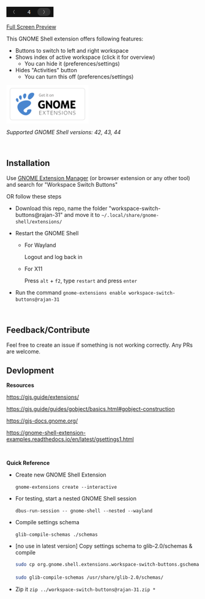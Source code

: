 ![preview](./content/images/preview.png)

[Full Screen Preview](./content/images/full_screen_preview.png)

This GNOME Shell extension offers following features:

- Buttons to switch to left and right workspace
- Shows index of active workspace (click it for overview)
    - You can hide it (preferences/settings)
- Hides "Activities" button
    - You can turn this off (preferences/settings)

[<img src="https://raw.githubusercontent.com/andyholmes/gnome-shell-extensions-badge/master/get-it-on-ego.svg?sanitize=true" alt="Get it on GNOME Extensions" height="100" align="middle">](https://extensions.gnome.org/extension/6562/workspace-switch-buttons/)

_Supported GNOME Shell versions: 42, 43, 44_

<br>

## Installation

Use [GNOME Extension Manager](https://mattjakeman.com/apps/extension-manager) (or browser extension or any other tool) and search for "Workspace Switch Buttons" 

OR follow these steps

- Download this repo, name the folder "workspace-switch-buttons@rajan-31" and move it to `~/.local/share/gnome-shell/extensions/`

- Restart the GNOME Shell

    - For Wayland

        Logout and log back in
    
    - For X11
    
        Press `alt` + `f2`, type `restart` and press `enter`

- Run the command `gnome-extensions enable workspace-switch-buttons@rajan-31`

<br>

## Feedback/Contribute

Feel free to create an issue if something is not working correctly. Any PRs are welcome.

## Devlopment

__Resources__

https://gjs.guide/extensions/

https://gjs.guide/guides/gobject/basics.html#gobject-construction

https://gjs-docs.gnome.org/

https://gnome-shell-extension-examples.readthedocs.io/en/latest/gsettings1.html

<br>

__Quick Reference__

- Create new GNOME Shell Extension

    `gnome-extensions create --interactive`

- For testing, start a nested GNOME Shell session

    `dbus-run-session -- gnome-shell --nested --wayland`

- Compile settings schema

    `glib-compile-schemas ./schemas`

- [no use in latest version] Copy settings schema to glib-2.0/schemas & compile

    ```bash
    sudo cp org.gnome.shell.extensions.workspace-switch-buttons.gschema.xml /usr/share/glib-2.0/schemas/

    sudo glib-compile-schemas /usr/share/glib-2.0/schemas/
    ```

- Zip it
    `zip ../workspace-switch-buttons@rajan-31.zip *`

<!-- 
    ### What to update after update

    Code
    - metadata.json => version, description
    - images => preview, full screen preview
    - schema => recompile
    - Readme.md => Description

    Repo
    - Releases => zip, changes

    GNOME Extension Website
    - Description
    - Screenshot
    - upload zip

    ### More features/improvements

    [ ] Wrap around on first and last workspace
    [ ] all three button as single item
 -->
